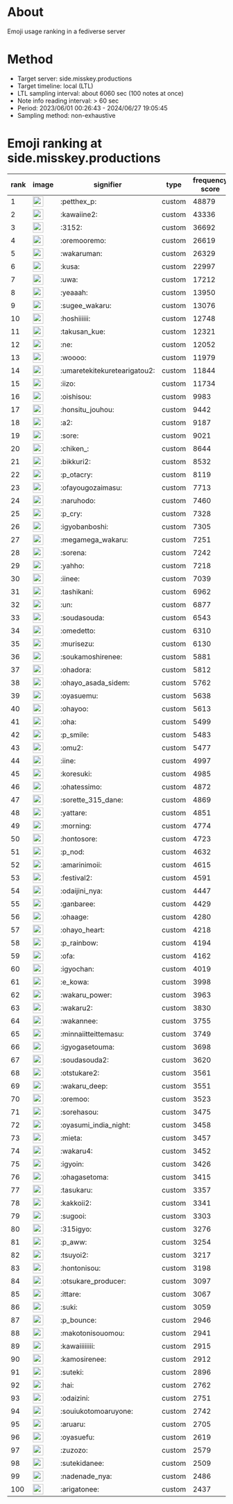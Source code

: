 # About
Emoji usage ranking in a fediverse server

# Method
- Target server: side.misskey.productions
- Target timeline: local (LTL)
- LTL sampling interval: about 6060 sec (100 notes at once)
- Note info reading interval: > 60 sec
- Period: 2023/06/01 00:26:43 - 2024/06/27 19:05:45 
- Sampling method: non-exhaustive

# Emoji ranking at side.misskey.productions

|rank|image|signifier|type|frequency score|
|----|----|----|----|----|
|1|<img height="24" src="https://side.misskey.productions/emoji/petthex_p.webp">|:petthex_p:|custom|48879|
|2|<img height="24" src="https://side.misskey.productions/emoji/kawaiine2.webp">|:kawaiine2:|custom|43336|
|3|<img height="24" src="https://side.misskey.productions/emoji/3152.webp">|:3152:|custom|36692|
|4|<img height="24" src="https://side.misskey.productions/emoji/oremooremo.webp">|:oremooremo:|custom|26619|
|5|<img height="24" src="https://side.misskey.productions/emoji/wakaruman.webp">|:wakaruman:|custom|26329|
|6|<img height="24" src="https://side.misskey.productions/emoji/kusa.webp">|:kusa:|custom|22997|
|7|<img height="24" src="https://side.misskey.productions/emoji/uwa.webp">|:uwa:|custom|17212|
|8|<img height="24" src="https://side.misskey.productions/emoji/yeaaah.webp">|:yeaaah:|custom|13950|
|9|<img height="24" src="https://side.misskey.productions/emoji/sugee_wakaru.webp">|:sugee_wakaru:|custom|13076|
|10|<img height="24" src="https://side.misskey.productions/emoji/hoshiiiiii.webp">|:hoshiiiiii:|custom|12748|
|11|<img height="24" src="https://side.misskey.productions/emoji/takusan_kue.webp">|:takusan_kue:|custom|12321|
|12|<img height="24" src="https://side.misskey.productions/emoji/ne.webp">|:ne:|custom|12052|
|13|<img height="24" src="https://side.misskey.productions/emoji/woooo.webp">|:woooo:|custom|11979|
|14|<img height="24" src="https://side.misskey.productions/emoji/umaretekitekuretearigatou2.webp">|:umaretekitekuretearigatou2:|custom|11844|
|15|<img height="24" src="https://side.misskey.productions/emoji/iizo.webp">|:iizo:|custom|11734|
|16|<img height="24" src="https://side.misskey.productions/emoji/oishisou.webp">|:oishisou:|custom|9983|
|17|<img height="24" src="https://side.misskey.productions/emoji/honsitu_jouhou.webp">|:honsitu_jouhou:|custom|9442|
|18|<img height="24" src="https://side.misskey.productions/emoji/a2.webp">|:a2:|custom|9187|
|19|<img height="24" src="https://side.misskey.productions/emoji/sore.webp">|:sore:|custom|9021|
|20|<img height="24" src="https://side.misskey.productions/emoji/chiken_.webp">|:chiken_:|custom|8644|
|21|<img height="24" src="https://side.misskey.productions/emoji/bikkuri2.webp">|:bikkuri2:|custom|8532|
|22|<img height="24" src="https://side.misskey.productions/emoji/p_otacry.webp">|:p_otacry:|custom|8119|
|23|<img height="24" src="https://side.misskey.productions/emoji/ofayougozaimasu.webp">|:ofayougozaimasu:|custom|7713|
|24|<img height="24" src="https://side.misskey.productions/emoji/naruhodo.webp">|:naruhodo:|custom|7460|
|25|<img height="24" src="https://side.misskey.productions/emoji/p_cry.webp">|:p_cry:|custom|7328|
|26|<img height="24" src="https://side.misskey.productions/emoji/igyobanboshi.webp">|:igyobanboshi:|custom|7305|
|27|<img height="24" src="https://side.misskey.productions/emoji/megamega_wakaru.webp">|:megamega_wakaru:|custom|7251|
|28|<img height="24" src="https://side.misskey.productions/emoji/sorena.webp">|:sorena:|custom|7242|
|29|<img height="24" src="https://side.misskey.productions/emoji/yahho.webp">|:yahho:|custom|7218|
|30|<img height="24" src="https://side.misskey.productions/emoji/iinee.webp">|:iinee:|custom|7039|
|31|<img height="24" src="https://side.misskey.productions/emoji/tashikani.webp">|:tashikani:|custom|6962|
|32|<img height="24" src="https://side.misskey.productions/emoji/un.webp">|:un:|custom|6877|
|33|<img height="24" src="https://side.misskey.productions/emoji/soudasouda.webp">|:soudasouda:|custom|6543|
|34|<img height="24" src="https://side.misskey.productions/emoji/omedetto.webp">|:omedetto:|custom|6310|
|35|<img height="24" src="https://side.misskey.productions/emoji/murisezu.webp">|:murisezu:|custom|6130|
|36|<img height="24" src="https://side.misskey.productions/emoji/soukamoshirenee.webp">|:soukamoshirenee:|custom|5881|
|37|<img height="24" src="https://side.misskey.productions/emoji/ohadora.webp">|:ohadora:|custom|5812|
|38|<img height="24" src="https://side.misskey.productions/emoji/ohayo_asada_sidem.webp">|:ohayo_asada_sidem:|custom|5762|
|39|<img height="24" src="https://side.misskey.productions/emoji/oyasuemu.webp">|:oyasuemu:|custom|5638|
|40|<img height="24" src="https://side.misskey.productions/emoji/ohayoo.webp">|:ohayoo:|custom|5613|
|41|<img height="24" src="https://side.misskey.productions/emoji/oha.webp">|:oha:|custom|5499|
|42|<img height="24" src="https://side.misskey.productions/emoji/p_smile.webp">|:p_smile:|custom|5483|
|43|<img height="24" src="https://side.misskey.productions/emoji/omu2.webp">|:omu2:|custom|5477|
|44|<img height="24" src="https://side.misskey.productions/emoji/iine.webp">|:iine:|custom|4997|
|45|<img height="24" src="https://side.misskey.productions/emoji/koresuki.webp">|:koresuki:|custom|4985|
|46|<img height="24" src="https://side.misskey.productions/emoji/ohatessimo.webp">|:ohatessimo:|custom|4872|
|47|<img height="24" src="https://side.misskey.productions/emoji/sorette_315_dane.webp">|:sorette_315_dane:|custom|4869|
|48|<img height="24" src="https://side.misskey.productions/emoji/yattare.webp">|:yattare:|custom|4851|
|49|<img height="24" src="https://side.misskey.productions/emoji/morning.webp">|:morning:|custom|4774|
|50|<img height="24" src="https://side.misskey.productions/emoji/hontosore.webp">|:hontosore:|custom|4723|
|51|<img height="24" src="https://side.misskey.productions/emoji/p_nod.webp">|:p_nod:|custom|4632|
|52|<img height="24" src="https://side.misskey.productions/emoji/amarinimoii.webp">|:amarinimoii:|custom|4615|
|53|<img height="24" src="https://side.misskey.productions/emoji/festival2.webp">|:festival2:|custom|4591|
|54|<img height="24" src="https://side.misskey.productions/emoji/odaijini_nya.webp">|:odaijini_nya:|custom|4447|
|55|<img height="24" src="https://side.misskey.productions/emoji/ganbaree.webp">|:ganbaree:|custom|4429|
|56|<img height="24" src="https://side.misskey.productions/emoji/ohaage.webp">|:ohaage:|custom|4280|
|57|<img height="24" src="https://side.misskey.productions/emoji/ohayo_heart.webp">|:ohayo_heart:|custom|4218|
|58|<img height="24" src="https://side.misskey.productions/emoji/p_rainbow.webp">|:p_rainbow:|custom|4194|
|59|<img height="24" src="https://side.misskey.productions/emoji/ofa.webp">|:ofa:|custom|4162|
|60|<img height="24" src="https://side.misskey.productions/emoji/igyochan.webp">|:igyochan:|custom|4019|
|61|<img height="24" src="https://side.misskey.productions/emoji/e_kowa.webp">|:e_kowa:|custom|3998|
|62|<img height="24" src="https://side.misskey.productions/emoji/wakaru_power.webp">|:wakaru_power:|custom|3963|
|63|<img height="24" src="https://side.misskey.productions/emoji/wakaru2.webp">|:wakaru2:|custom|3830|
|64|<img height="24" src="https://side.misskey.productions/emoji/wakannee.webp">|:wakannee:|custom|3755|
|65|<img height="24" src="https://side.misskey.productions/emoji/minnaiitteittemasu.webp">|:minnaiitteittemasu:|custom|3749|
|66|<img height="24" src="https://side.misskey.productions/emoji/igyogasetouma.webp">|:igyogasetouma:|custom|3698|
|67|<img height="24" src="https://side.misskey.productions/emoji/soudasouda2.webp">|:soudasouda2:|custom|3620|
|68|<img height="24" src="https://side.misskey.productions/emoji/otstukare2.webp">|:otstukare2:|custom|3561|
|69|<img height="24" src="https://side.misskey.productions/emoji/wakaru_deep.webp">|:wakaru_deep:|custom|3551|
|70|<img height="24" src="https://side.misskey.productions/emoji/oremoo.webp">|:oremoo:|custom|3523|
|71|<img height="24" src="https://side.misskey.productions/emoji/sorehasou.webp">|:sorehasou:|custom|3475|
|72|<img height="24" src="https://side.misskey.productions/emoji/oyasumi_india_night.webp">|:oyasumi_india_night:|custom|3458|
|73|<img height="24" src="https://side.misskey.productions/emoji/mieta.webp">|:mieta:|custom|3457|
|74|<img height="24" src="https://side.misskey.productions/emoji/wakaru4.webp">|:wakaru4:|custom|3452|
|75|<img height="24" src="https://side.misskey.productions/emoji/igyoin.webp">|:igyoin:|custom|3426|
|76|<img height="24" src="https://side.misskey.productions/emoji/ohagasetoma.webp">|:ohagasetoma:|custom|3415|
|77|<img height="24" src="https://side.misskey.productions/emoji/tasukaru.webp">|:tasukaru:|custom|3357|
|78|<img height="24" src="https://side.misskey.productions/emoji/kakkoii2.webp">|:kakkoii2:|custom|3341|
|79|<img height="24" src="https://side.misskey.productions/emoji/sugooi.webp">|:sugooi:|custom|3303|
|80|<img height="24" src="https://side.misskey.productions/emoji/315igyo.webp">|:315igyo:|custom|3276|
|81|<img height="24" src="https://side.misskey.productions/emoji/p_aww.webp">|:p_aww:|custom|3254|
|82|<img height="24" src="https://side.misskey.productions/emoji/tsuyoi2.webp">|:tsuyoi2:|custom|3217|
|83|<img height="24" src="https://side.misskey.productions/emoji/hontonisou.webp">|:hontonisou:|custom|3198|
|84|<img height="24" src="https://side.misskey.productions/emoji/otsukare_producer.webp">|:otsukare_producer:|custom|3097|
|85|<img height="24" src="https://side.misskey.productions/emoji/ittare.webp">|:ittare:|custom|3067|
|86|<img height="24" src="https://side.misskey.productions/emoji/suki.webp">|:suki:|custom|3059|
|87|<img height="24" src="https://side.misskey.productions/emoji/p_bounce.webp">|:p_bounce:|custom|2946|
|88|<img height="24" src="https://side.misskey.productions/emoji/makotonisouomou.webp">|:makotonisouomou:|custom|2941|
|89|<img height="24" src="https://side.misskey.productions/emoji/kawaiiiiiiii.webp">|:kawaiiiiiiii:|custom|2915|
|90|<img height="24" src="https://side.misskey.productions/emoji/kamosirenee.webp">|:kamosirenee:|custom|2912|
|91|<img height="24" src="https://side.misskey.productions/emoji/suteki.webp">|:suteki:|custom|2896|
|92|<img height="24" src="https://side.misskey.productions/emoji/hai.webp">|:hai:|custom|2762|
|93|<img height="24" src="https://side.misskey.productions/emoji/odaizini.webp">|:odaizini:|custom|2751|
|94|<img height="24" src="https://side.misskey.productions/emoji/souiukotomoaruyone.webp">|:souiukotomoaruyone:|custom|2742|
|95|<img height="24" src="https://side.misskey.productions/emoji/aruaru.webp">|:aruaru:|custom|2705|
|96|<img height="24" src="https://side.misskey.productions/emoji/oyasuefu.webp">|:oyasuefu:|custom|2619|
|97|<img height="24" src="https://side.misskey.productions/emoji/zuzozo.webp">|:zuzozo:|custom|2579|
|98|<img height="24" src="https://side.misskey.productions/emoji/sutekidanee.webp">|:sutekidanee:|custom|2509|
|99|<img height="24" src="https://side.misskey.productions/emoji/nadenade_nya.webp">|:nadenade_nya:|custom|2486|
|100|<img height="24" src="https://side.misskey.productions/emoji/arigatonee.webp">|:arigatonee:|custom|2437|
